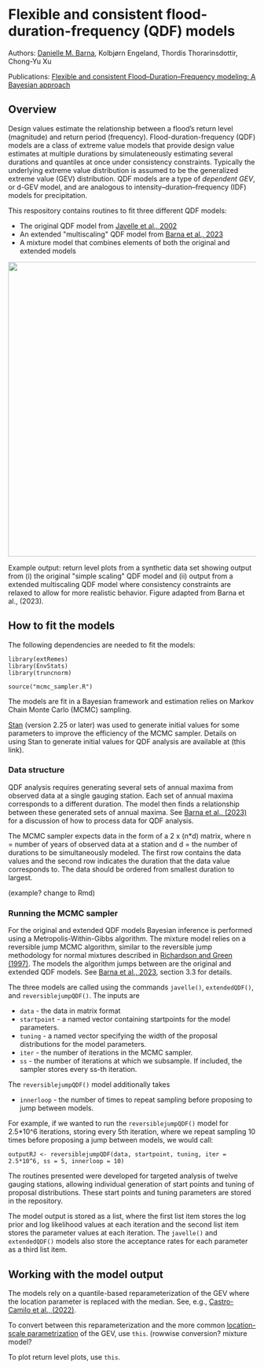 # Flexible and consistent flood-duration-frequency (QDF) models

Authors: [Danielle M. Barna](https://scholar.google.com/citations?hl=no&user=homV8wQAAAAJ), Kolbjørn Engeland, Thordis Thorarinsdottir, Chong-Yu Xu

Publications: [Flexible and consistent Flood–Duration–Frequency modeling: A Bayesian approach](https://www.sciencedirect.com/science/article/pii/S0022169423003906#b34)

## Overview
Design values estimate the relationship between a flood’s return level (magnitude) and return period (frequency). Flood-duration-frequency (QDF) models are a class of extreme value models that provide design value estimates at multiple durations by simulateneously estimating several durations and quantiles at once under consistency constraints.  Typically the underlying extreme value distribution is assumed to be the generalized extreme value (GEV) distribution. QDF models are a type of *dependent GEV*, or d-GEV model, and are analogous to intensity–duration–frequency (IDF) models for precipitation.

This respository contains routines to fit three different QDF models:
- The original QDF model from [Javelle et al., 2002](https://www.sciencedirect.com/science/article/pii/S0022169401005777)
- An extended "multiscaling" QDF model from [Barna et al., 2023](https://www.sciencedirect.com/science/article/pii/S0022169423003906#b34)
- A mixture model that combines elements of both the original and extended models

<img src="https://github.com/ClimDesign/QDF/assets/49793254/ee515bf8-0c44-4436-88e0-44b1ea58c726" width="600">

Example output: return level plots from a synthetic data set showing output from (i) the original "simple scaling" QDF model and (ii) output from a extended multiscaling QDF model where consistency constraints are relaxed to allow for more realistic behavior. Figure adapted from Barna et al., (2023).

## How to fit the models
The following dependencies are needed to fit the models:
```
library(extRemes)
library(EnvStats)
library(truncnorm)

source("mcmc_sampler.R")
```
The models are fit in a Bayesian framework and estimation relies on Markov Chain Monte Carlo (MCMC) sampling.

[Stan](https://mc-stan.org/) (version 2.25 or later) was used to generate initial values for some parameters to improve the efficiency of the MCMC sampler. Details on using Stan to generate initial values for QDF analysis are available at (this link).

### Data structure
QDF analysis requires generating several sets of annual maxima from observed data at a single gauging station. Each set of annual maxima corresponds to a different duration. The model then finds a relationship between these generated sets of annual maxima. See [Barna et al., (2023)](https://www.sciencedirect.com/science/article/pii/S0022169423003906#b34) for a discussion of how to process data for QDF analysis.  

The MCMC sampler expects data in the form of a 2 x (n*d) matrix, where n = number of years of observed data at a station and d = the number of durations to be simultaneously modeled. The first row contains the data values and the second row indicates the duration that the data value corresponds to. The data should be ordered from smallest duration to largest. 

(example? change to Rmd)

### Running the MCMC sampler
For the original and extended QDF models Bayesian inference is performed using a Metropolis-Within-Gibbs algorithm. The mixture model relies on a reversible jump MCMC algorithm, similar to the reversible jump methodology for normal mixtures described in [Richardson and Green (1997)](https://academic.oup.com/jrsssb/article/59/4/731/7083042). The models the algorithm jumps between are the original and extended QDF models. See [Barna et al., 2023](https://www.sciencedirect.com/science/article/pii/S0022169423003906#b34), section 3.3 for details.

The three models are called using the commands `javelle()`, `extendedQDF()`, and `reversiblejumpQDF()`. The inputs are
- `data` - the data in matrix format
- `startpoint` - a named vector containing startpoints for the model parameters. 
- `tuning` - a named vector specifying the width of the proposal distributions for the model parameters.
- `iter` - the number of iterations in the MCMC sampler.
- `ss` - the number of iterations at which we subsample. If included, the sampler stores every ss-th iteration.

The `reversiblejumpQDF()` model additionally takes 
- `innerloop` - the number of times to repeat sampling before proposing to jump between models.

For example, if we wanted to run the `reversiblejumpQDF()` model for 2.5*10^6 iterations, storing every 5th iteration, where we repeat sampling 10 times before proposing a jump between models, we would call:
```
outputRJ <- reversiblejumpQDF(data, startpoint, tuning, iter = 2.5*10^6, ss = 5, innerloop = 10)
```

The routines presented were developed for targeted analysis of twelve gauging stations, allowing individual generation of start points and tuning of proposal distributions. These start points and tuning parameters are stored in the repository. 

The model output is stored as a list, where the first list item stores the log prior and log likelihood values at each iteration and the second list item stores the parameter values at each iteration. The `javelle()` and `extendedQDF()` models also store the acceptance rates for each parameter as a third list item.

## Working with the model output
The models rely on a quantile-based reparameterization of the GEV where the location parameter is replaced with the median. See, e.g., [Castro-Camilo et al., (2022)](https://onlinelibrary.wiley.com/doi/full/10.1002/env.2742). 

To convert between this reparameterization and the more common [location-scale parametrization](https://en.wikipedia.org/wiki/Generalized_extreme_value_distribution) of the GEV, use `this`. (rowwise conversion? mixture model?

To plot return level plots, use `this`. 
